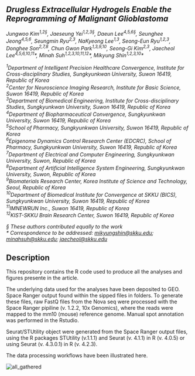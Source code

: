 ## *Drugless Extracellular Hydrogels Enable the Reprogramming of Malignant Glioblastoma*
*Jungwoo Kim<sup>1,2§</sup>, Jaeseung Yei<sup>1,2,3§</sup>, Daeun Lee<sup>4,5,6§</sup>, Seunghee Jeong<sup>4,5,6</sup>, Seungmin Ryu<sup>2,3</sup>, NaKyeong Lee<sup>1,3</sup>, Seong-Eun Ryu<sup>1,2,3</sup>, Donghee Son<sup>2,7,8</sup>, Chun Gwon Park<sup>1,3,9,10</sup>, Seong-Gi Kim<sup>2,3</sup>, Jaecheol Lee<sup>4,5,6,10,11</sup>\*, Minah Suh<sup>1,2,3,10,11,12</sup>\*, Mikyung Shin<sup>1,2,3,10</sup>\*<br>*

*<sup>1</sup>Department of Intelligent Precision Healthcare Convergence, Institute for Cross-disciplinary Studies, Sungkyunkwan University, Suwon 16419, Republic of Korea<br>*
*<sup>2</sup>Center for Neuroscience Imaging Research, Institute for Basic Science, Suwon 16419, Republic of Korea<br>*
*<sup>3</sup>Department of Biomedical Engineering, Institute for Cross-disciplinary Studies, Sungkyunkwan University, Suwon 16419, Republic of Korea<br>*
*<sup>4</sup>Department of Biopharmaceutical Convergence, Sungkyunkwan University, Suwon 16419, Republic of Korea<br>*
*<sup>5</sup>School of Pharmacy, Sungkyunkwan University, Suwon 16419, Republic of Korea<br>*
*<sup>6</sup>Epigenome Dynamics Control Research Center (EDCRC), School of Pharmacy, Sungkyunkwan University, Suwon 16419, Republic of Korea<br>*
*<sup>7</sup>Department of Electrical and Computer Engineering, Sungkyunkwan University, Suwon, Republic of Korea<br>*
*<sup>8</sup>Department of Artificial Intelligence System Engineering, Sungkyunkwan University, Suwon, Republic of Korea<br>*
*<sup>9</sup>Biomaterials Research Center, Korea Institute of Science and Technology, Seoul, Republic of Korea<br>*
*<sup>10</sup>Department of Biomedical Institute for Convergence at SKKU (BICS), Sungkyunkwan University, Suwon 16419, Republic of Korea<br>*
*<sup>11</sup>IMNEWRUN Inc., Suwon 16419, Republic of Korea<br>*
*<sup>12</sup>KIST-SKKU Brain Research Center, Suwon 16419, Republic of Korea<br>*

*§ These authors contributed equally to the work<br>*
*&ast; Correspondence to be addressed: mikyungshin@skku.edu; minahsuh@skku.edu; jaecheol@skku.edu*


## Description
This repository contains the R code used to produce all the analyses and figures presente in the article.<br>

The underlying data used for the analyses have been deposited to GEO. Space Ranger output found within the sipped files in folders. To generate these files, raw FastQ files from the Nova seq were processed with the Space Ranger pipiline (v. 1.2.2, 10x Genomics), where the reads were mapped to the mm10 (mouse) reference genome. Manual spot annotation was performed in the Rstudio.<br>

Seurat/STUtility object were generated from the Space Ranger output files, using the R packages STUtility (v.1.1.1) and Seurat (v. 4.1.1) in R (v. 4.0.5) or using Seurat (v. 4.3.0.1) in R (v. 4.2.3).<br>

The data processing workflows have been illustrated here.<br>


![all_gathered](https://github.com/user-attachments/assets/c3f8d8cc-6e47-4353-9385-7d19119f3704)
